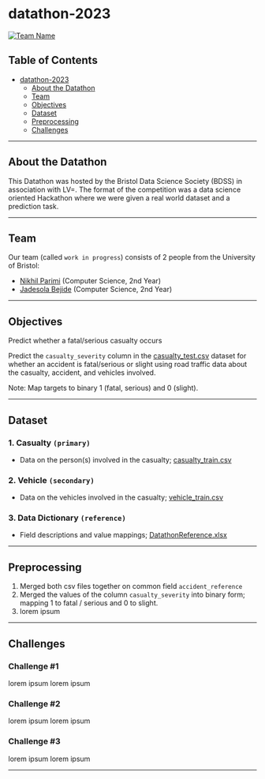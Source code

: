 # datathon-2023

[![Team Name](https://img.shields.io/badge/%E2%9A%A0%EF%B8%8F-work%20in%20progress-blueviolet)](https://img.shields.io/badge/%E2%9A%A0%EF%B8%8F-work%20in%20progress-blueviolet)

## Table of Contents ##
- [datathon-2023](#datathon-2023)
    - [About the Datathon](#about-the-datathon)
    - [Team](#team)
    - [Objectives](#objectives)
    - [Dataset](#dataset)
    - [Preprocessing](#preprocessing)
    - [Challenges](#challenges)


---

## About the Datathon

This Datathon was hosted by the Bristol Data Science Society (BDSS) in association with LV=. The format of the competition was a data science oriented Hackathon where we were given a real world dataset and a prediction task.

---

## Team

Our team (called `work in progress`) consists of 2 people from the University of Bristol:
- [Nikhil Parimi](https://www.linkedin.com/in/nikhil-parimi/) (Computer Science, 2nd Year)
- [Jadesola Bejide](https://www.linkedin.com/in/jadesolabejide/) (Computer Science, 2nd Year)


---

## Objectives

Predict whether a fatal/serious casualty occurs 

Predict the `casualty_severity` column in the [casualty_test.csv](casualty_test.csv) dataset for whether an accident is fatal/serious or slight using road traffic data about the casualty, accident, and vehicles involved.

Note: Map targets to binary 1 (fatal, serious) and 0 (slight).

---

## Dataset

### 1. Casualty `(primary)`
- Data on the person(s) involved in the casualty; [casualty_train.csv](casualty_train.csv)

### 2. Vehicle `(secondary)`
- Data on the vehicles involved in the casualty; [vehicle_train.csv](vehicle_train.csv)

### 3. Data Dictionary `(reference)`
- Field descriptions and value mappings; [DatathonReference.xlsx](DatathonReference.xlsx)

---

## Preprocessing

1. Merged both csv files together on common field `accident_reference`
2. Merged the values of the column `casualty_severity` into binary form; mapping 1 to fatal / serious and 0 to slight.
3. lorem ipsum

---

## Challenges

### Challenge #1

lorem ipsum lorem ipsum


### Challenge #2

lorem ipsum lorem ipsum


### Challenge #3

lorem ipsum lorem ipsum

---